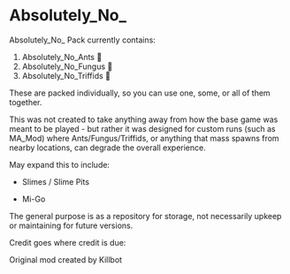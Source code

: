 # Absolutely_No_

Absolutely_No_ Pack currently contains:

1. Absolutely_No_Ants 🐜
2. Absolutely_No_Fungus 🍄
3. Absolutely_No_Triffids 🌱

These are packed individually, so you can use one, some, or all of them together.

This was not created to take anything away from how the base game was meant to be played - but rather it was designed for custom runs (such as MA_Mod) where Ants/Fungus/Triffids, or anything that mass spawns from nearby locations, can degrade the overall experience.

May expand this to include:

- Slimes / Slime Pits

- Mi-Go

The general purpose is as a repository for storage, not necessarily upkeep or maintaining for future versions.

Credit goes where credit is due:

Original mod created by Killbot


